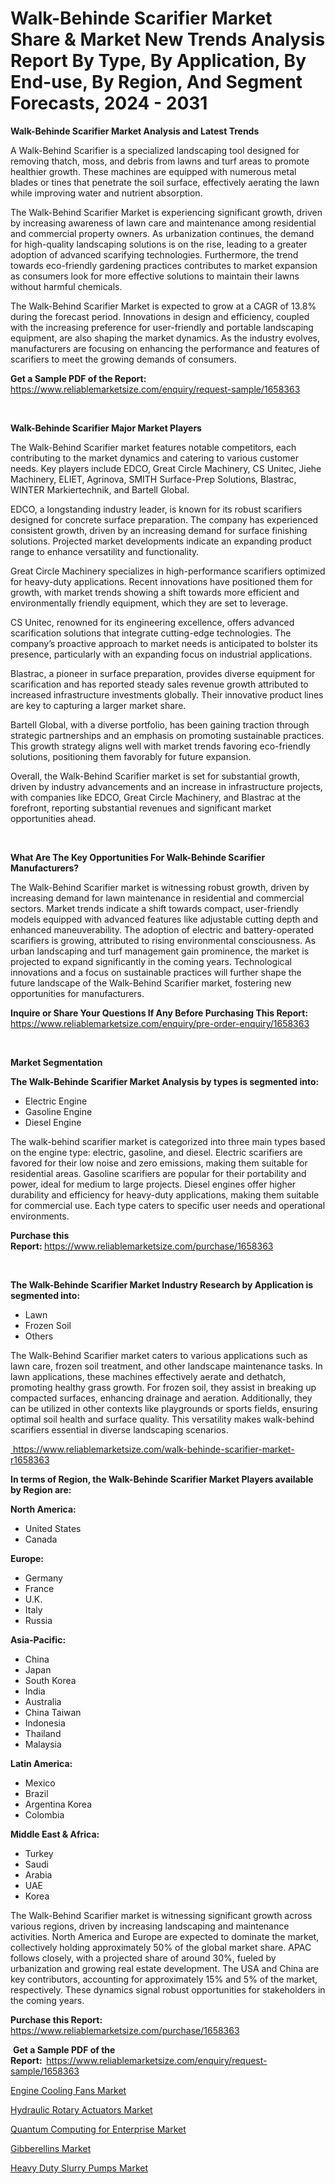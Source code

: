 <p><h1>Walk-Behinde Scarifier Market Share & Market New Trends Analysis Report By Type, By Application, By End-use, By Region, And Segment Forecasts, 2024 - 2031</h1></p><p><strong>Walk-Behinde Scarifier Market Analysis and Latest Trends</strong></p>
<p><p>A Walk-Behind Scarifier is a specialized landscaping tool designed for removing thatch, moss, and debris from lawns and turf areas to promote healthier growth. These machines are equipped with numerous metal blades or tines that penetrate the soil surface, effectively aerating the lawn while improving water and nutrient absorption. </p><p>The Walk-Behind Scarifier Market is experiencing significant growth, driven by increasing awareness of lawn care and maintenance among residential and commercial property owners. As urbanization continues, the demand for high-quality landscaping solutions is on the rise, leading to a greater adoption of advanced scarifying technologies. Furthermore, the trend towards eco-friendly gardening practices contributes to market expansion as consumers look for more effective solutions to maintain their lawns without harmful chemicals.</p><p>The Walk-Behind Scarifier Market is expected to grow at a CAGR of 13.8% during the forecast period. Innovations in design and efficiency, coupled with the increasing preference for user-friendly and portable landscaping equipment, are also shaping the market dynamics. As the industry evolves, manufacturers are focusing on enhancing the performance and features of scarifiers to meet the growing demands of consumers.</p></p>
<p><strong>Get a Sample PDF of the Report:&nbsp;</strong> <a href="https://www.reliablemarketsize.com/enquiry/request-sample/1658363?utm_campaign=1105&utm_medium=2&utm_source=Github&utm_content=ia&utm_term=18112024&utm_id=walk-behinde-scarifier">https://www.reliablemarketsize.com/enquiry/request-sample/1658363</a></p>
<p>&nbsp;</p>
<p><strong>Walk-Behinde Scarifier Major Market Players</strong></p>
<p><p>The Walk-Behind Scarifier market features notable competitors, each contributing to the market dynamics and catering to various customer needs. Key players include EDCO, Great Circle Machinery, CS Unitec, Jiehe Machinery, ELIET, Agrinova, SMITH Surface-Prep Solutions, Blastrac, WINTER Markiertechnik, and Bartell Global.</p><p>EDCO, a longstanding industry leader, is known for its robust scarifiers designed for concrete surface preparation. The company has experienced consistent growth, driven by an increasing demand for surface finishing solutions. Projected market developments indicate an expanding product range to enhance versatility and functionality.</p><p>Great Circle Machinery specializes in high-performance scarifiers optimized for heavy-duty applications. Recent innovations have positioned them for growth, with market trends showing a shift towards more efficient and environmentally friendly equipment, which they are set to leverage.</p><p>CS Unitec, renowned for its engineering excellence, offers advanced scarification solutions that integrate cutting-edge technologies. The company’s proactive approach to market needs is anticipated to bolster its presence, particularly with an expanding focus on industrial applications.</p><p>Blastrac, a pioneer in surface preparation, provides diverse equipment for scarification and has reported steady sales revenue growth attributed to increased infrastructure investments globally. Their innovative product lines are key to capturing a larger market share.</p><p>Bartell Global, with a diverse portfolio, has been gaining traction through strategic partnerships and an emphasis on promoting sustainable practices. This growth strategy aligns well with market trends favoring eco-friendly solutions, positioning them favorably for future expansion.</p><p>Overall, the Walk-Behind Scarifier market is set for substantial growth, driven by industry advancements and an increase in infrastructure projects, with companies like EDCO, Great Circle Machinery, and Blastrac at the forefront, reporting substantial revenues and significant market opportunities ahead.</p></p>
<p>&nbsp;</p>
<p><strong>What Are The Key Opportunities For Walk-Behinde Scarifier Manufacturers?</strong></p>
<p><p>The Walk-Behind Scarifier market is witnessing robust growth, driven by increasing demand for lawn maintenance in residential and commercial sectors. Market trends indicate a shift towards compact, user-friendly models equipped with advanced features like adjustable cutting depth and enhanced maneuverability. The adoption of electric and battery-operated scarifiers is growing, attributed to rising environmental consciousness. As urban landscaping and turf management gain prominence, the market is projected to expand significantly in the coming years. Technological innovations and a focus on sustainable practices will further shape the future landscape of the Walk-Behind Scarifier market, fostering new opportunities for manufacturers.</p></p>
<p><strong>Inquire or Share Your Questions If Any Before Purchasing This Report:</strong> <a href="https://www.reliablemarketsize.com/enquiry/pre-order-enquiry/1658363?utm_campaign=1105&utm_medium=2&utm_source=Github&utm_content=ia&utm_term=18112024&utm_id=walk-behinde-scarifier">https://www.reliablemarketsize.com/enquiry/pre-order-enquiry/1658363</a></p>
<p>&nbsp;</p>
<p><strong>Market Segmentation</strong></p>
<p><strong>The Walk-Behinde Scarifier Market Analysis by types is segmented into:</strong></p>
<p><ul><li>Electric Engine</li><li>Gasoline Engine</li><li>Diesel Engine</li></ul></p>
<p><p>The walk-behind scarifier market is categorized into three main types based on the engine type: electric, gasoline, and diesel. Electric scarifiers are favored for their low noise and zero emissions, making them suitable for residential areas. Gasoline scarifiers are popular for their portability and power, ideal for medium to large projects. Diesel engines offer higher durability and efficiency for heavy-duty applications, making them suitable for commercial use. Each type caters to specific user needs and operational environments.</p></p>
<p><strong>Purchase this Report:&nbsp;</strong><a href="https://www.reliablemarketsize.com/purchase/1658363?utm_campaign=1105&utm_medium=2&utm_source=Github&utm_content=ia&utm_term=18112024&utm_id=walk-behinde-scarifier">https://www.reliablemarketsize.com/purchase/1658363</a></p>
<p>&nbsp;</p>
<p><strong>The Walk-Behinde Scarifier Market Industry Research by Application is segmented into:</strong></p>
<p><ul><li>Lawn</li><li>Frozen Soil</li><li>Others</li></ul></p>
<p><p>The Walk-Behind Scarifier market caters to various applications such as lawn care, frozen soil treatment, and other landscape maintenance tasks. In lawn applications, these machines effectively aerate and dethatch, promoting healthy grass growth. For frozen soil, they assist in breaking up compacted surfaces, enhancing drainage and aeration. Additionally, they can be utilized in other contexts like playgrounds or sports fields, ensuring optimal soil health and surface quality. This versatility makes walk-behind scarifiers essential in diverse landscaping scenarios.</p></p>
<p><a href="https://www.reliablemarketsize.com/walk-behinde-scarifier-market-r1658363?utm_campaign=1105&utm_medium=2&utm_source=Github&utm_content=ia&utm_term=18112024&utm_id=walk-behinde-scarifier">&nbsp;https://www.reliablemarketsize.com/walk-behinde-scarifier-market-r1658363</a></p>
<p><strong>In terms of Region, the Walk-Behinde Scarifier Market Players available by Region are:</strong></p>
<p>
    <p> <strong> North America: </strong>
        <ul>
            <li>United States</li>
            <li>Canada</li>
        </ul>
        </p> 
    <p> <strong> Europe: </strong>
        <ul>
            <li>Germany</li>
            <li>France</li>
            <li>U.K.</li>
            <li>Italy</li>
            <li>Russia</li>
        </ul>
        </p> 
    <p> <strong> Asia-Pacific: </strong>
        <ul>
            <li>China</li>
            <li>Japan</li>
            <li>South Korea</li>
            <li>India</li>
            <li>Australia</li>
            <li>China Taiwan</li>
            <li>Indonesia</li>
            <li>Thailand</li>
            <li>Malaysia</li>
        </ul>
        </p> 
    <p> <strong> Latin America: </strong>
        <ul>
            <li>Mexico</li>
            <li>Brazil</li>
            <li>Argentina Korea</li>
            <li>Colombia</li>
        </ul>
        </p> 
    <p> <strong> Middle East & Africa: </strong>
        <ul>
            <li>Turkey</li>
            <li>Saudi</li>
            <li>Arabia</li>
            <li>UAE</li>
            <li>Korea</li>
        </ul>
    </p>
    </p>
<p><p>The Walk-Behind Scarifier market is witnessing significant growth across various regions, driven by increasing landscaping and maintenance activities. North America and Europe are expected to dominate the market, collectively holding approximately 50% of the global market share. APAC follows closely, with a projected share of around 30%, fueled by urbanization and growing real estate development. The USA and China are key contributors, accounting for approximately 15% and 5% of the market, respectively. These dynamics signal robust opportunities for stakeholders in the coming years.</p></p>
<p><strong>Purchase this Report: </strong><a href="https://www.reliablemarketsize.com/purchase/1658363?utm_campaign=1105&utm_medium=2&utm_source=Github&utm_content=ia&utm_term=18112024&utm_id=walk-behinde-scarifier">https://www.reliablemarketsize.com/purchase/1658363</a></p>
<p>&nbsp;<strong>Get a Sample PDF of the Report:&nbsp;&nbsp;</strong><a href="https://www.reliablemarketsize.com/enquiry/request-sample/1658363?utm_campaign=1105&utm_medium=2&utm_source=Github&utm_content=ia&utm_term=18112024&utm_id=walk-behinde-scarifier">https://www.reliablemarketsize.com/enquiry/request-sample/1658363</a></p>
<p><strong></strong></p>
<p><p><a href="https://www.linkedin.com/pulse/engine-cooling-fans-market-global-analysis-trends-forecasts-yctwe?utm_campaign=1105&utm_medium=2&utm_source=Github&utm_content=ia&utm_term=18112024&utm_id=walk-behinde-scarifier">Engine Cooling Fans Market</a></p><p><a href="https://www.linkedin.com/pulse/global-hydraulic-rotary-actuators-nexus-sector-confluences-hrawe?utm_campaign=1105&utm_medium=2&utm_source=Github&utm_content=ia&utm_term=18112024&utm_id=walk-behinde-scarifier">Hydraulic Rotary Actuators Market</a></p><p><a href="https://issuu.com/reportprime-2/docs/quantum-computing-for-enterprise-ma_930244a6e4ccdd?utm_campaign=1105&utm_medium=2&utm_source=Github&utm_content=ia&utm_term=18112024&utm_id=walk-behinde-scarifier">Quantum Computing for Enterprise Market</a></p><p><a href="https://issuu.com/reportprime-2/docs/gibberellins-market-size-2030.pptx_f01d312bba23eb?utm_campaign=1105&utm_medium=2&utm_source=Github&utm_content=ia&utm_term=18112024&utm_id=walk-behinde-scarifier">Gibberellins Market</a></p><p><a href="https://www.linkedin.com/pulse/key-drivers-heavy-duty-slurry-pumps-market-trends-future-wm3le?utm_campaign=1105&utm_medium=2&utm_source=Github&utm_content=ia&utm_term=18112024&utm_id=walk-behinde-scarifier">Heavy Duty Slurry Pumps Market</a></p></p>